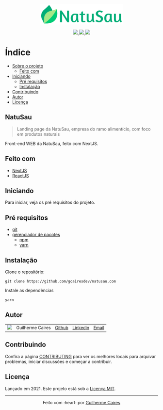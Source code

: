 <p align="center">
    <img src=".github/img/logo.png"></img>
</p>

<p align="center">
    <a href="https://github.com/gcairesdev/natusau.com">
        <img src="https://img.shields.io/github/languages/code-size/gcairesdev/natusau.com?color=00ae78&style=for-the-badge"></img>
    </a>
    <a href="https://github.com/gcairesdev/natusau.com/blob/master/LICENSE.md">
        <img src="https://img.shields.io/github/languages/top/gcairesdev/natusau.com?color=00cc76&style=for-the-badge"></img>
    </a>
    <a href="https://github.com/gcairesdev/natusau.com">
        <img src="https://img.shields.io/github/license/gcairesdev/natusau.com?color=00ae78&style=for-the-badge"></img>
    </a>
</p>

# Índice

* [Sobre o projeto](#natusau)
    * [Feito com](#feito-com)
* [Iniciando](#iniciando)
    * [Pré requisitos](#pré-requisitos)
    * [Instalação](#instalação)
* [Contribuindo](#contribuindo)
* [Autor](#autor)
* [Licença](#licença)

## NatuSau
> Landing page da NatuSau, empresa do ramo alimentício, com foco em produtos naturais

Front-end WEB da NatuSau, feito com NextJS.

## Feito com
* [NextJS](#)
* [ReactJS](#)

## Iniciando

Para iniciar, veja os pré requisitos do projeto.

## Pré requisitos
* [git](https://git-scm.com/)
* [gerenciador de pacotes](#)
    * [npm](https://nodejs.org/en/)
    * [yarn](https://yarnpkg.com/)

## Instalação

Clone o repositório:

```git
git clone https://github.com/gcairesdev/natusau.com
```

Instale as dependências

```sh
yarn
```

## Autor

|                |                  |          |            |         |
|----------------|------------------|----------|------------|---------|
| ![][githubImg] | Guilherme Caires | [Github] | [Linkedin] | [Email] |

## Contribuindo

Confira a página [CONTRIBUTING](./CONTRIBUTING.md) para ver os melhores locais
para arquivar problemas, iniciar discussões e começar a contribuir.

## Licença

Lançado em 2021.
Este projeto está sob a [Licença MIT](./LICENSE.md).

---

<p align="center">
    Feito com :heart: por <a href="https://github.com/gcairesdev">Guilherme Caires</a>
</p>

<!-- Markdown link & img dfn's -->
[Github]: https://github.com/gcairesdev
[GithubImg]: https://avatars.githubusercontent.com/u/54117888?s=100
[Linkedin]: https://linkedin.com/in/guilherme-caires/
[Email]: contatogcaires@gmail.com